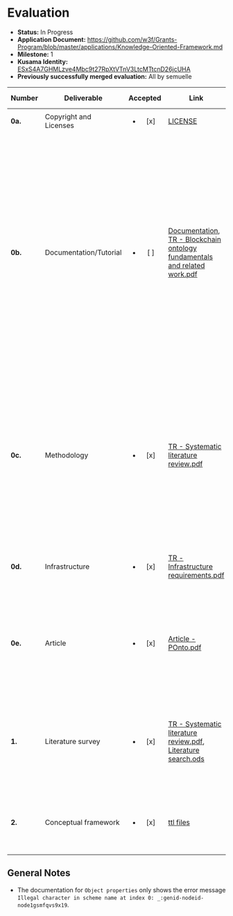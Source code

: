 # Evaluation

- **Status:** In Progress
- **Application Document:** https://github.com/w3f/Grants-Program/blob/master/applications/Knowledge-Oriented-Framework.md
- **Milestone:** 1
- **Kusama Identity:** [ESxS4A7GHMLzve4Mbc9t27RpXtVTnV3LtcMTtcnD26jcUHA](https://polkascan.io/pre/kusama/account/ESxS4A7GHMLzve4Mbc9t27RpXtVTnV3LtcMTtcnD26jcUHA)
- **Previously successfully merged evaluation:** All by semuelle

| Number | Deliverable | Accepted | Link | Evaluation Notes |
| ------ | ----------- | :------: | ---- |----------------- |
| **0a.** | Copyright and Licenses | <ul><li>[x] </li></ul> | [LICENSE](https://github.com/mobr-ai/POnto/blob/5968a91343ed2301bf3976c20ea7310aa6c232c7/LICENSE) | Apache 2.0, _not_ MIT |
| **0b.** | Documentation/Tutorial | <ul><li>[ ] </li></ul> | [Documentation](https://github.com/mobr-ai/POnto/tree/5968a91343ed2301bf3976c20ea7310aa6c232c7/deliverables/milestone1/pontov0_documentation), [TR - Blockchain ontology fundamentals and related work.pdf](https://github.com/mobr-ai/POnto/blob/5968a91343ed2301bf3976c20ea7310aa6c232c7/deliverables/milestone1/TR%20-%20Blockchain%20ontology%20fundamentals%20and%20related%20work.pdf) | We will provide a PDF document identifying and reviewing related work, concepts and principles in blockchain ontologies. For the ontology, the specification will be delivered as an OWL file with formal description of the Polkadot ecosystem abstractions.  |
| **0c.** | Methodology | <ul><li>[x] </li></ul> | [TR - Systematic literature review.pdf](https://github.com/mobr-ai/POnto/blob/5968a91343ed2301bf3976c20ea7310aa6c232c7/deliverables/milestone1/TR%20-%20Systematic%20literature%20review.pdf) | PDF document detailing how we carried out a systematic review of related blockchain ontologies, and the correlation with the main abstractions of Polkadot's conceptual framework. |
| **0d.** | Infrastructure | <ul><li>[x] </li></ul> | [TR - Infrastructure requirements.pdf](https://github.com/mobr-ai/POnto/blob/5968a91343ed2301bf3976c20ea7310aa6c232c7/deliverables/milestone1/TR%20-%20Infrastructure%20requirements.pdf) | File format and tools to visualize and validate the ontology. |
| **0e.** | Article | <ul><li>[x] </li></ul> | [Article - POnto.pdf](https://github.com/mobr-ai/POnto/blob/5968a91343ed2301bf3976c20ea7310aa6c232c7/deliverables/milestone1/Article%20-%20POnto.pdf) | We will write a draft **article** (along with source code) explaining what was achieved in this milestone. |
| **1.** | Literature survey | <ul><li>[x] </li></ul> | [TR - Systematic literature review.pdf](https://github.com/mobr-ai/POnto/blob/5968a91343ed2301bf3976c20ea7310aa6c232c7/deliverables/milestone1/TR%20-%20Systematic%20literature%20review.pdf), [Literature search.ods](https://github.com/mobr-ai/POnto/blob/5968a91343ed2301bf3976c20ea7310aa6c232c7/deliverables/milestone1/Literature%20search.ods) | Document identifying and reviewing related work, concepts and principles in blockchain ontologies |
| **2.** | Conceptual framework | <ul><li>[x] </li></ul> | [ttl files](https://github.com/mobr-ai/POnto/tree/5968a91343ed2301bf3976c20ea7310aa6c232c7/deliverables/milestone1/pontov0) | Ontology in OWL format with formal description of the Polkadot ecosystem|


## General Notes

- The documentation for `Object properties` only shows the error message `Illegal character in scheme name at index 0: _:genid-nodeid-node1gsmfqvs9x19`.
